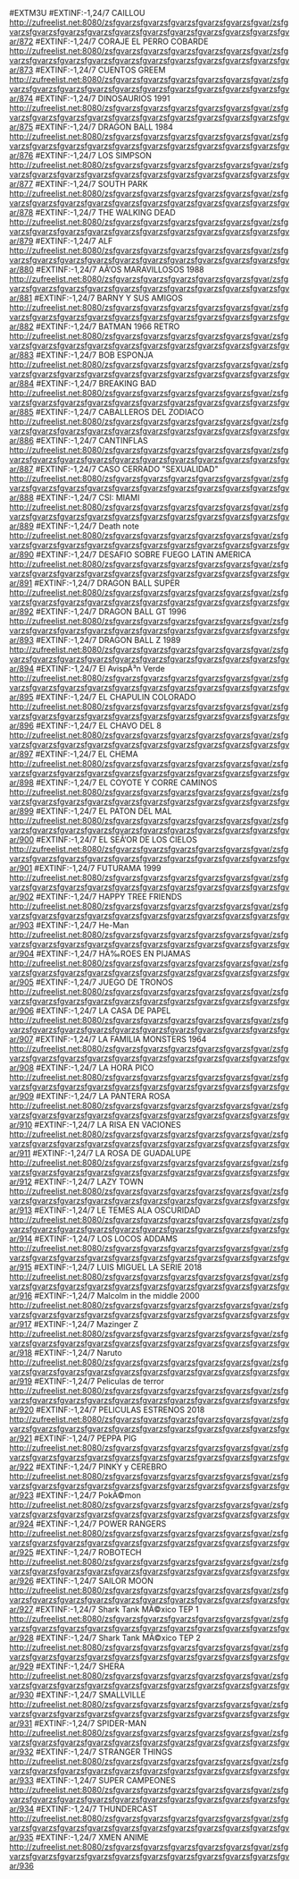 #EXTM3U
#EXTINF:-1,24/7  CAILLOU
http://zufreelist.net:8080/zsfgvarzsfgvarzsfgvarzsfgvarzsfgvarzsfgvar/zsfgvarzsfgvarzsfgvarzsfgvarzsfgvarzsfgvarzsfgvarzsfgvarzsfgvarzsfgvarzsfgvar/872
#EXTINF:-1,24/7  CORAJE EL PERRO COBARDE
http://zufreelist.net:8080/zsfgvarzsfgvarzsfgvarzsfgvarzsfgvarzsfgvar/zsfgvarzsfgvarzsfgvarzsfgvarzsfgvarzsfgvarzsfgvarzsfgvarzsfgvarzsfgvarzsfgvar/873
#EXTINF:-1,24/7  CUENTOS GREEM
http://zufreelist.net:8080/zsfgvarzsfgvarzsfgvarzsfgvarzsfgvarzsfgvar/zsfgvarzsfgvarzsfgvarzsfgvarzsfgvarzsfgvarzsfgvarzsfgvarzsfgvarzsfgvarzsfgvar/874
#EXTINF:-1,24/7  DINOSAURIOS 1991
http://zufreelist.net:8080/zsfgvarzsfgvarzsfgvarzsfgvarzsfgvarzsfgvar/zsfgvarzsfgvarzsfgvarzsfgvarzsfgvarzsfgvarzsfgvarzsfgvarzsfgvarzsfgvarzsfgvar/875
#EXTINF:-1,24/7  DRAGON BALL 1984
http://zufreelist.net:8080/zsfgvarzsfgvarzsfgvarzsfgvarzsfgvarzsfgvar/zsfgvarzsfgvarzsfgvarzsfgvarzsfgvarzsfgvarzsfgvarzsfgvarzsfgvarzsfgvarzsfgvar/876
#EXTINF:-1,24/7  LOS SIMPSON
http://zufreelist.net:8080/zsfgvarzsfgvarzsfgvarzsfgvarzsfgvarzsfgvar/zsfgvarzsfgvarzsfgvarzsfgvarzsfgvarzsfgvarzsfgvarzsfgvarzsfgvarzsfgvarzsfgvar/877
#EXTINF:-1,24/7  SOUTH PARK
http://zufreelist.net:8080/zsfgvarzsfgvarzsfgvarzsfgvarzsfgvarzsfgvar/zsfgvarzsfgvarzsfgvarzsfgvarzsfgvarzsfgvarzsfgvarzsfgvarzsfgvarzsfgvarzsfgvar/878
#EXTINF:-1,24/7  THE WALKING DEAD
http://zufreelist.net:8080/zsfgvarzsfgvarzsfgvarzsfgvarzsfgvarzsfgvar/zsfgvarzsfgvarzsfgvarzsfgvarzsfgvarzsfgvarzsfgvarzsfgvarzsfgvarzsfgvarzsfgvar/879
#EXTINF:-1,24/7 ALF
http://zufreelist.net:8080/zsfgvarzsfgvarzsfgvarzsfgvarzsfgvarzsfgvar/zsfgvarzsfgvarzsfgvarzsfgvarzsfgvarzsfgvarzsfgvarzsfgvarzsfgvarzsfgvarzsfgvar/880
#EXTINF:-1,24/7 AÃ‘OS MARAVILLOSOS 1988
http://zufreelist.net:8080/zsfgvarzsfgvarzsfgvarzsfgvarzsfgvarzsfgvar/zsfgvarzsfgvarzsfgvarzsfgvarzsfgvarzsfgvarzsfgvarzsfgvarzsfgvarzsfgvarzsfgvar/881
#EXTINF:-1,24/7 BARNY Y SUS AMIGOS
http://zufreelist.net:8080/zsfgvarzsfgvarzsfgvarzsfgvarzsfgvarzsfgvar/zsfgvarzsfgvarzsfgvarzsfgvarzsfgvarzsfgvarzsfgvarzsfgvarzsfgvarzsfgvarzsfgvar/882
#EXTINF:-1,24/7 BATMAN 1966 RETRO
http://zufreelist.net:8080/zsfgvarzsfgvarzsfgvarzsfgvarzsfgvarzsfgvar/zsfgvarzsfgvarzsfgvarzsfgvarzsfgvarzsfgvarzsfgvarzsfgvarzsfgvarzsfgvarzsfgvar/883
#EXTINF:-1,24/7 BOB ESPONJA
http://zufreelist.net:8080/zsfgvarzsfgvarzsfgvarzsfgvarzsfgvarzsfgvar/zsfgvarzsfgvarzsfgvarzsfgvarzsfgvarzsfgvarzsfgvarzsfgvarzsfgvarzsfgvarzsfgvar/884
#EXTINF:-1,24/7 BREAKING  BAD
http://zufreelist.net:8080/zsfgvarzsfgvarzsfgvarzsfgvarzsfgvarzsfgvar/zsfgvarzsfgvarzsfgvarzsfgvarzsfgvarzsfgvarzsfgvarzsfgvarzsfgvarzsfgvarzsfgvar/885
#EXTINF:-1,24/7 CABALLEROS DEL ZODIACO
http://zufreelist.net:8080/zsfgvarzsfgvarzsfgvarzsfgvarzsfgvarzsfgvar/zsfgvarzsfgvarzsfgvarzsfgvarzsfgvarzsfgvarzsfgvarzsfgvarzsfgvarzsfgvarzsfgvar/886
#EXTINF:-1,24/7 CANTINFLAS
http://zufreelist.net:8080/zsfgvarzsfgvarzsfgvarzsfgvarzsfgvarzsfgvar/zsfgvarzsfgvarzsfgvarzsfgvarzsfgvarzsfgvarzsfgvarzsfgvarzsfgvarzsfgvarzsfgvar/887
#EXTINF:-1,24/7 CASO CERRADO "SEXUALIDAD"
http://zufreelist.net:8080/zsfgvarzsfgvarzsfgvarzsfgvarzsfgvarzsfgvar/zsfgvarzsfgvarzsfgvarzsfgvarzsfgvarzsfgvarzsfgvarzsfgvarzsfgvarzsfgvarzsfgvar/888
#EXTINF:-1,24/7 CSI: MIAMI
http://zufreelist.net:8080/zsfgvarzsfgvarzsfgvarzsfgvarzsfgvarzsfgvar/zsfgvarzsfgvarzsfgvarzsfgvarzsfgvarzsfgvarzsfgvarzsfgvarzsfgvarzsfgvarzsfgvar/889
#EXTINF:-1,24/7 Death note
http://zufreelist.net:8080/zsfgvarzsfgvarzsfgvarzsfgvarzsfgvarzsfgvar/zsfgvarzsfgvarzsfgvarzsfgvarzsfgvarzsfgvarzsfgvarzsfgvarzsfgvarzsfgvarzsfgvar/890
#EXTINF:-1,24/7 DESAFIO SOBRE FUEGO LATIN AMERICA
http://zufreelist.net:8080/zsfgvarzsfgvarzsfgvarzsfgvarzsfgvarzsfgvar/zsfgvarzsfgvarzsfgvarzsfgvarzsfgvarzsfgvarzsfgvarzsfgvarzsfgvarzsfgvarzsfgvar/891
#EXTINF:-1,24/7 DRAGON  BALL SUPER
http://zufreelist.net:8080/zsfgvarzsfgvarzsfgvarzsfgvarzsfgvarzsfgvar/zsfgvarzsfgvarzsfgvarzsfgvarzsfgvarzsfgvarzsfgvarzsfgvarzsfgvarzsfgvarzsfgvar/892
#EXTINF:-1,24/7 DRAGON BALL GT 1996
http://zufreelist.net:8080/zsfgvarzsfgvarzsfgvarzsfgvarzsfgvarzsfgvar/zsfgvarzsfgvarzsfgvarzsfgvarzsfgvarzsfgvarzsfgvarzsfgvarzsfgvarzsfgvarzsfgvar/893
#EXTINF:-1,24/7 DRAGON BALL Z 1989
http://zufreelist.net:8080/zsfgvarzsfgvarzsfgvarzsfgvarzsfgvarzsfgvar/zsfgvarzsfgvarzsfgvarzsfgvarzsfgvarzsfgvarzsfgvarzsfgvarzsfgvarzsfgvarzsfgvar/894
#EXTINF:-1,24/7 El AvispÃ³n Verde
http://zufreelist.net:8080/zsfgvarzsfgvarzsfgvarzsfgvarzsfgvarzsfgvar/zsfgvarzsfgvarzsfgvarzsfgvarzsfgvarzsfgvarzsfgvarzsfgvarzsfgvarzsfgvarzsfgvar/895
#EXTINF:-1,24/7 EL CHAPULIN COLORADO
http://zufreelist.net:8080/zsfgvarzsfgvarzsfgvarzsfgvarzsfgvarzsfgvar/zsfgvarzsfgvarzsfgvarzsfgvarzsfgvarzsfgvarzsfgvarzsfgvarzsfgvarzsfgvarzsfgvar/896
#EXTINF:-1,24/7 EL CHAVO DEL 8
http://zufreelist.net:8080/zsfgvarzsfgvarzsfgvarzsfgvarzsfgvarzsfgvar/zsfgvarzsfgvarzsfgvarzsfgvarzsfgvarzsfgvarzsfgvarzsfgvarzsfgvarzsfgvarzsfgvar/897
#EXTINF:-1,24/7 EL CHEMA
http://zufreelist.net:8080/zsfgvarzsfgvarzsfgvarzsfgvarzsfgvarzsfgvar/zsfgvarzsfgvarzsfgvarzsfgvarzsfgvarzsfgvarzsfgvarzsfgvarzsfgvarzsfgvarzsfgvar/898
#EXTINF:-1,24/7 EL COYOTE Y CORRE CAMINOS
http://zufreelist.net:8080/zsfgvarzsfgvarzsfgvarzsfgvarzsfgvarzsfgvar/zsfgvarzsfgvarzsfgvarzsfgvarzsfgvarzsfgvarzsfgvarzsfgvarzsfgvarzsfgvarzsfgvar/899
#EXTINF:-1,24/7 EL PATON DEL MAL
http://zufreelist.net:8080/zsfgvarzsfgvarzsfgvarzsfgvarzsfgvarzsfgvar/zsfgvarzsfgvarzsfgvarzsfgvarzsfgvarzsfgvarzsfgvarzsfgvarzsfgvarzsfgvarzsfgvar/900
#EXTINF:-1,24/7 EL SEÃ‘OR DE LOS CIELOS
http://zufreelist.net:8080/zsfgvarzsfgvarzsfgvarzsfgvarzsfgvarzsfgvar/zsfgvarzsfgvarzsfgvarzsfgvarzsfgvarzsfgvarzsfgvarzsfgvarzsfgvarzsfgvarzsfgvar/901
#EXTINF:-1,24/7 FUTURAMA 1999
http://zufreelist.net:8080/zsfgvarzsfgvarzsfgvarzsfgvarzsfgvarzsfgvar/zsfgvarzsfgvarzsfgvarzsfgvarzsfgvarzsfgvarzsfgvarzsfgvarzsfgvarzsfgvarzsfgvar/902
#EXTINF:-1,24/7 HAPPY TREE FRIENDS
http://zufreelist.net:8080/zsfgvarzsfgvarzsfgvarzsfgvarzsfgvarzsfgvar/zsfgvarzsfgvarzsfgvarzsfgvarzsfgvarzsfgvarzsfgvarzsfgvarzsfgvarzsfgvarzsfgvar/903
#EXTINF:-1,24/7 He-Man
http://zufreelist.net:8080/zsfgvarzsfgvarzsfgvarzsfgvarzsfgvarzsfgvar/zsfgvarzsfgvarzsfgvarzsfgvarzsfgvarzsfgvarzsfgvarzsfgvarzsfgvarzsfgvarzsfgvar/904
#EXTINF:-1,24/7 HÃ‰ROES EN PIJAMAS
http://zufreelist.net:8080/zsfgvarzsfgvarzsfgvarzsfgvarzsfgvarzsfgvar/zsfgvarzsfgvarzsfgvarzsfgvarzsfgvarzsfgvarzsfgvarzsfgvarzsfgvarzsfgvarzsfgvar/905
#EXTINF:-1,24/7 JUEGO DE TRONOS
http://zufreelist.net:8080/zsfgvarzsfgvarzsfgvarzsfgvarzsfgvarzsfgvar/zsfgvarzsfgvarzsfgvarzsfgvarzsfgvarzsfgvarzsfgvarzsfgvarzsfgvarzsfgvarzsfgvar/906
#EXTINF:-1,24/7 LA CASA DE PAPEL
http://zufreelist.net:8080/zsfgvarzsfgvarzsfgvarzsfgvarzsfgvarzsfgvar/zsfgvarzsfgvarzsfgvarzsfgvarzsfgvarzsfgvarzsfgvarzsfgvarzsfgvarzsfgvarzsfgvar/907
#EXTINF:-1,24/7 LA FAMILIA MONSTERS 1964
http://zufreelist.net:8080/zsfgvarzsfgvarzsfgvarzsfgvarzsfgvarzsfgvar/zsfgvarzsfgvarzsfgvarzsfgvarzsfgvarzsfgvarzsfgvarzsfgvarzsfgvarzsfgvarzsfgvar/908
#EXTINF:-1,24/7 LA HORA PICO
http://zufreelist.net:8080/zsfgvarzsfgvarzsfgvarzsfgvarzsfgvarzsfgvar/zsfgvarzsfgvarzsfgvarzsfgvarzsfgvarzsfgvarzsfgvarzsfgvarzsfgvarzsfgvarzsfgvar/909
#EXTINF:-1,24/7 LA PANTERA ROSA
http://zufreelist.net:8080/zsfgvarzsfgvarzsfgvarzsfgvarzsfgvarzsfgvar/zsfgvarzsfgvarzsfgvarzsfgvarzsfgvarzsfgvarzsfgvarzsfgvarzsfgvarzsfgvarzsfgvar/910
#EXTINF:-1,24/7 LA RISA EN VACIONES
http://zufreelist.net:8080/zsfgvarzsfgvarzsfgvarzsfgvarzsfgvarzsfgvar/zsfgvarzsfgvarzsfgvarzsfgvarzsfgvarzsfgvarzsfgvarzsfgvarzsfgvarzsfgvarzsfgvar/911
#EXTINF:-1,24/7 LA ROSA DE GUADALUPE
http://zufreelist.net:8080/zsfgvarzsfgvarzsfgvarzsfgvarzsfgvarzsfgvar/zsfgvarzsfgvarzsfgvarzsfgvarzsfgvarzsfgvarzsfgvarzsfgvarzsfgvarzsfgvarzsfgvar/912
#EXTINF:-1,24/7 LAZY TOWN
http://zufreelist.net:8080/zsfgvarzsfgvarzsfgvarzsfgvarzsfgvarzsfgvar/zsfgvarzsfgvarzsfgvarzsfgvarzsfgvarzsfgvarzsfgvarzsfgvarzsfgvarzsfgvarzsfgvar/913
#EXTINF:-1,24/7 LE TEMES ALA OSCURIDAD
http://zufreelist.net:8080/zsfgvarzsfgvarzsfgvarzsfgvarzsfgvarzsfgvar/zsfgvarzsfgvarzsfgvarzsfgvarzsfgvarzsfgvarzsfgvarzsfgvarzsfgvarzsfgvarzsfgvar/914
#EXTINF:-1,24/7 LOS LOCOS ADDAMS
http://zufreelist.net:8080/zsfgvarzsfgvarzsfgvarzsfgvarzsfgvarzsfgvar/zsfgvarzsfgvarzsfgvarzsfgvarzsfgvarzsfgvarzsfgvarzsfgvarzsfgvarzsfgvarzsfgvar/915
#EXTINF:-1,24/7 LUIS MIGUEL LA SERIE 2018
http://zufreelist.net:8080/zsfgvarzsfgvarzsfgvarzsfgvarzsfgvarzsfgvar/zsfgvarzsfgvarzsfgvarzsfgvarzsfgvarzsfgvarzsfgvarzsfgvarzsfgvarzsfgvarzsfgvar/916
#EXTINF:-1,24/7 Malcolm in the middle 2000
http://zufreelist.net:8080/zsfgvarzsfgvarzsfgvarzsfgvarzsfgvarzsfgvar/zsfgvarzsfgvarzsfgvarzsfgvarzsfgvarzsfgvarzsfgvarzsfgvarzsfgvarzsfgvarzsfgvar/917
#EXTINF:-1,24/7 Mazinger Z
http://zufreelist.net:8080/zsfgvarzsfgvarzsfgvarzsfgvarzsfgvarzsfgvar/zsfgvarzsfgvarzsfgvarzsfgvarzsfgvarzsfgvarzsfgvarzsfgvarzsfgvarzsfgvarzsfgvar/918
#EXTINF:-1,24/7 Naruto
http://zufreelist.net:8080/zsfgvarzsfgvarzsfgvarzsfgvarzsfgvarzsfgvar/zsfgvarzsfgvarzsfgvarzsfgvarzsfgvarzsfgvarzsfgvarzsfgvarzsfgvarzsfgvarzsfgvar/919
#EXTINF:-1,24/7 Peliculas de terror
http://zufreelist.net:8080/zsfgvarzsfgvarzsfgvarzsfgvarzsfgvarzsfgvar/zsfgvarzsfgvarzsfgvarzsfgvarzsfgvarzsfgvarzsfgvarzsfgvarzsfgvarzsfgvarzsfgvar/920
#EXTINF:-1,24/7 PELICULAS ESTRENOS 2018
http://zufreelist.net:8080/zsfgvarzsfgvarzsfgvarzsfgvarzsfgvarzsfgvar/zsfgvarzsfgvarzsfgvarzsfgvarzsfgvarzsfgvarzsfgvarzsfgvarzsfgvarzsfgvarzsfgvar/921
#EXTINF:-1,24/7 PEPPA PIG
http://zufreelist.net:8080/zsfgvarzsfgvarzsfgvarzsfgvarzsfgvarzsfgvar/zsfgvarzsfgvarzsfgvarzsfgvarzsfgvarzsfgvarzsfgvarzsfgvarzsfgvarzsfgvarzsfgvar/922
#EXTINF:-1,24/7 PINKY y CEREBRO
http://zufreelist.net:8080/zsfgvarzsfgvarzsfgvarzsfgvarzsfgvarzsfgvar/zsfgvarzsfgvarzsfgvarzsfgvarzsfgvarzsfgvarzsfgvarzsfgvarzsfgvarzsfgvarzsfgvar/923
#EXTINF:-1,24/7 PokÃ©mon
http://zufreelist.net:8080/zsfgvarzsfgvarzsfgvarzsfgvarzsfgvarzsfgvar/zsfgvarzsfgvarzsfgvarzsfgvarzsfgvarzsfgvarzsfgvarzsfgvarzsfgvarzsfgvarzsfgvar/924
#EXTINF:-1,24/7 POWER RANGERS
http://zufreelist.net:8080/zsfgvarzsfgvarzsfgvarzsfgvarzsfgvarzsfgvar/zsfgvarzsfgvarzsfgvarzsfgvarzsfgvarzsfgvarzsfgvarzsfgvarzsfgvarzsfgvarzsfgvar/925
#EXTINF:-1,24/7 ROBOTECH
http://zufreelist.net:8080/zsfgvarzsfgvarzsfgvarzsfgvarzsfgvarzsfgvar/zsfgvarzsfgvarzsfgvarzsfgvarzsfgvarzsfgvarzsfgvarzsfgvarzsfgvarzsfgvarzsfgvar/926
#EXTINF:-1,24/7 SAILOR MOON
http://zufreelist.net:8080/zsfgvarzsfgvarzsfgvarzsfgvarzsfgvarzsfgvar/zsfgvarzsfgvarzsfgvarzsfgvarzsfgvarzsfgvarzsfgvarzsfgvarzsfgvarzsfgvarzsfgvar/927
#EXTINF:-1,24/7 Shark Tank MÃ©xico TEP 1
http://zufreelist.net:8080/zsfgvarzsfgvarzsfgvarzsfgvarzsfgvarzsfgvar/zsfgvarzsfgvarzsfgvarzsfgvarzsfgvarzsfgvarzsfgvarzsfgvarzsfgvarzsfgvarzsfgvar/928
#EXTINF:-1,24/7 Shark Tank MÃ©xico TEP 2
http://zufreelist.net:8080/zsfgvarzsfgvarzsfgvarzsfgvarzsfgvarzsfgvar/zsfgvarzsfgvarzsfgvarzsfgvarzsfgvarzsfgvarzsfgvarzsfgvarzsfgvarzsfgvarzsfgvar/929
#EXTINF:-1,24/7 SHERA
http://zufreelist.net:8080/zsfgvarzsfgvarzsfgvarzsfgvarzsfgvarzsfgvar/zsfgvarzsfgvarzsfgvarzsfgvarzsfgvarzsfgvarzsfgvarzsfgvarzsfgvarzsfgvarzsfgvar/930
#EXTINF:-1,24/7 SMALLVILLE
http://zufreelist.net:8080/zsfgvarzsfgvarzsfgvarzsfgvarzsfgvarzsfgvar/zsfgvarzsfgvarzsfgvarzsfgvarzsfgvarzsfgvarzsfgvarzsfgvarzsfgvarzsfgvarzsfgvar/931
#EXTINF:-1,24/7 SPIDER-MAN
http://zufreelist.net:8080/zsfgvarzsfgvarzsfgvarzsfgvarzsfgvarzsfgvar/zsfgvarzsfgvarzsfgvarzsfgvarzsfgvarzsfgvarzsfgvarzsfgvarzsfgvarzsfgvarzsfgvar/932
#EXTINF:-1,24/7 STRANGER THINGS
http://zufreelist.net:8080/zsfgvarzsfgvarzsfgvarzsfgvarzsfgvarzsfgvar/zsfgvarzsfgvarzsfgvarzsfgvarzsfgvarzsfgvarzsfgvarzsfgvarzsfgvarzsfgvarzsfgvar/933
#EXTINF:-1,24/7 SUPER CAMPEONES
http://zufreelist.net:8080/zsfgvarzsfgvarzsfgvarzsfgvarzsfgvarzsfgvar/zsfgvarzsfgvarzsfgvarzsfgvarzsfgvarzsfgvarzsfgvarzsfgvarzsfgvarzsfgvarzsfgvar/934
#EXTINF:-1,24/7 THUNDERCAST
http://zufreelist.net:8080/zsfgvarzsfgvarzsfgvarzsfgvarzsfgvarzsfgvar/zsfgvarzsfgvarzsfgvarzsfgvarzsfgvarzsfgvarzsfgvarzsfgvarzsfgvarzsfgvarzsfgvar/935
#EXTINF:-1,24/7 XMEN ANIME
http://zufreelist.net:8080/zsfgvarzsfgvarzsfgvarzsfgvarzsfgvarzsfgvar/zsfgvarzsfgvarzsfgvarzsfgvarzsfgvarzsfgvarzsfgvarzsfgvarzsfgvarzsfgvarzsfgvar/936
